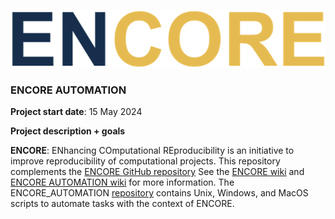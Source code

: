 ![Logo](https://github.com/EDS-Bioinformatics-Laboratory/ENCORE_AUTOMATION/blob/main/Manuscript/ENCORE_v22_MetaArXiv/Figures/ENCORE-logo.png)

### ENCORE AUTOMATION



**Project start date**: 15 May 2024



**Project description + goals**

**ENCORE**: ENhancing COmputational REproducibility is an initiative to improve reproducibility of computational projects. This repository complements the [ENCORE GitHub repository](https://github.com/EDS-Bioinformatics-Laboratory/ENCORE) See the [ENCORE wiki](https://github.com/EDS-Bioinformatics-Laboratory/ENCORE/wiki) and [ENCORE AUTOMATION wiki](https://github.com/EDS-Bioinformatics-Laboratory/ENCORE_AUTOMATION/wiki) for more information.  The ENCORE_AUTOMATION [repository](https://github.com/EDS-Bioinformatics-Laboratory/ENCORE_AUTOMATION) contains Unix, Windows, and MacOS scripts to automate tasks with the context of ENCORE.













